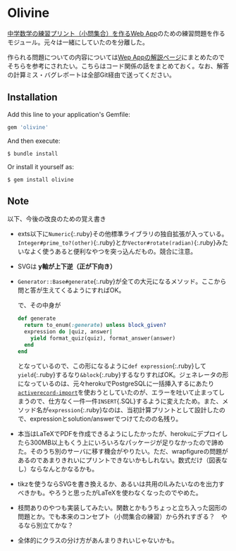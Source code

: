 # Olivine

[中学数学の練習プリント（小問集合）を作るWeb App](https://nettle-generator.herokuapp.com/)のための練習問題を作るモジュール。元々は一緒にしていたのを分離した。

作られる問題についての内容については[Wep Appの解説ページ](https://nettle-generator.herokuapp.com/spec)にまとめたのでそちらを参考にされたい。こちらはコード関係の話をまとめておく。なお、解答の計算ミス・バグレポートは全部Git経由で送ってください。

## Installation

Add this line to your application's Gemfile:

```ruby
gem 'olivine'
```

And then execute:

    $ bundle install

Or install it yourself as:

    $ gem install olivine

## Note

以下、今後の改良のための覚え書き

- exts以下に`Numeric`{:.ruby}その他標準ライブラリの独自拡張が入っている。`Integer#prime_to?(other)`{:.ruby}とか`Vector#rotate(radian)`{:.ruby}みたいなよく使うあると便利なやつを突っ込んだもの。競合に注意。
- SVGは **y軸が上下逆（正が下向き）**
- `Generator::Base#generate`{:.ruby}が全ての大元になるメソッド。ここから問と答が生えてくるようにすればOK。

  で、その中身が
  ```ruby
  def generate
    return to_enum(:generate) unless block_given?
    expression do |quiz, answer|
      yield format_quiz(quiz), format_answer(answer)
    end
  end
  ```
  となっているので、この形になるように`def expression`{:.ruby}して`yield`{:.ruby}するなり`&block`{:.ruby}するなりすればOK。ジェネレータの形になっているのは、元々herokuでPostgreSQLに一括挿入するにあたり[`activerecord-import`](https://github.com/zdennis/activerecord-import)を使おうとしていたのが、エラーを吐いて止まってしまうので、仕方なく一件一件`INSERT`{.SQL}するように変えたため。また、メソッド名が`expression`{:.ruby}なのは、当初計算プリントとして設計したので、expressionとsolution/answerでつけてたのの名残り。
- 本当はLaTeXでPDFを作成できるようにしたかったが、herokuにデプロイしたら300MB以上もくう上にいろいろなパッケージが足りなかったので諦めた。そのうち別のサーバに移す機会がやりたい。ただ、wrapfigureの問題があるのであまりきれいにプリントできないかもしれない。数式だけ（図表なし）ならなんとかなるかも。
- tikzを使うならSVGを書き換えるか、あるいは共用のILみたいなのを出力すべきかも。やろうと思ったがLaTeXを使わなくなったのでやめた。
- 枝問ありのやつも実装してみたい。関数とかもうちょっと立ち入った図形の問題とか。でも本来のコンセプト（小問集合の練習）から外れすぎる？　やるなら別立てかな？
- 全体的にクラスの分け方があんまりきれいじゃないかも。

